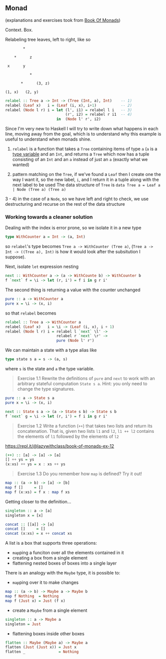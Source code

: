 ## Monad

(explanations and exercises took from [Book Of Monads](https://www.amazon.com/Book-Monads-practice-applied-problems-ebook/dp/B07JNZHYLT))

Context. Box.

Relabeling tree leaves, left to right, like so

```
        *
        
    *      z
    
 x      y

```

```
           *
        
       *      (3, z)

(1, x)   (2, y)

```

```Haskell
relabel :: Tree a -> Int -> (Tree (Int, a), Int)    -- 1)
relabel (Leaf x)   i = (Leaf (i, x), i+1)           -- 2)
relabel (Node l r) i = let (l', i1) = relabel l i   -- 3)
                           (r', i2) = relabel r i1  -- 4)
                       in  (Node l' r', i2)
```

Since I'm very new to Haskell I will try to write down what happens in each line, moving away from
the goal, which is to understand why this example is useful to understand when monads shine.

1) `relabel` is a function that takes a `Tree` containing items of type `a` (`a` is a
[type variable](http://www.learnyouahaskell.com/types-and-typeclasses#type-variables) and an `Int`,
and returns a `Tree` which now has a tuple consisting of an `Int` and an `a` instead of just an `a`
(exactly what we wanted)

2) pattern matching on the `Tree`, if we've found a `Leaf` then I create one the way I want it, so
the new label, `i`, and I return it in a tuple along with the next label to be used
The data structure of `Tree` is `data Tree a = Leaf a | Node (Tree a) (Tree a)`

3 - 4) in the case of a `Node`, so we have left and right to check, we use destructuring and recurse
on the rest of the data structure

### Working towards a cleaner solution

Dealing with the index is error prone, so we isolate it in a new type

```Haskell
type WithCounter a = Int -> (a, Int)
```

so `relabel`'s type becomes `Tree a -> WithCounter (Tree a)`, (`Tree a -> Int -> ((Tree a), Int)` is how it
would look after the subsitution I suppose).

Next, isolate `let` expression nesting

```Haskell
next :: WithCounter a -> (a -> WithCounte b) -> WithCounter b
f `next` f = \i -> let (r, i') = f i in g r i'
```

The second thing is returning a value with the counter unchanged

```Haskell
pure :: a -> WithCounter a
pure x = \i -> (x, i)
```

so that `relabel` becomes

```Haskell
relabel :: Tree a -> WithCounter a
relabel (Leaf x)   i = \i -> (Leaf (i, x), i + 1)
relabel (Node l r) i = relabel l `next` \l' ->
                       relabel r `next` \r' ->
                       pure (Node l' r')
```

We can maintain a state with a type alias like

```Haskell
type state s a = s -> (a, s)
```

where `s` is the state and `a` the type variable.

> Exercise 1.1 Rewrite the definitions of `pure` and `next` to work with an arbitrary 
stateful computation `State s a`. Hint: you only need to change the type signatures.

```Haskell
pure :: a -> State s a
pure x = \i -> (x, i)

next :: State s a -> (a -> State s b) -> State s b
f `next` g = \i -> let (r, i') = f i in g r i'
```

> Exercise 1.2 Write a function (`++`) that takes two lists and return its concatenation.
That is, given two lists `l1` and `l2`, `l1 ++ l2` contains the elements of `l1` followed
by the elements of `l2`

https://repl.it/@lazywithclass/book-of-monads-ex-12

```Haskell
(++) :: [a] -> [a] -> [a]
[] ++ ys = ys
(x:xs) ++ ys = x : xs ++ ys
```

> Exercise 1.3 Do you remember how `map` is defined? Try it out!

```Haskell
map :: (a -> b) -> [a] -> [b]
map f []     = []
map f (x:xs) = f x : map f xs
```

Getting closer to the definition...

```Haskell
singleton :: a -> [a]
singleton x = [x]

concat :: [[a]] -> [a]
concat []     = []
concat (x:xs) = x ++ concat xs
```

A list is a box that supports three operations:

 * `map`ping a funciton over all the elements contained in it
 * creating a box from a single element
 * flattening nested boxes of boxes into a single layer

There is an analogy with the `Maybe` type, it is possible to:

 * `map`ping over it to make changes
```Haskell
map :: (a -> b) -> Maybe a -> Maybe b
map f Nothing  = Nothing
map f (Just x) = Just (f x)
```
 * create a `Maybe` from a single element
```Haskell
singleton :: a -> Maybe a
singleton = Just
```
 * flattening boxes inside other boxes
```Haskell
flatten :: Maybe (Maybe a) -> Maybe a
flatten (Just (Just x)) = Just x
flatten _               = Nothing
```

